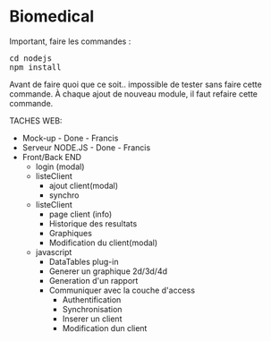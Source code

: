 # Biomedical

Important, faire les commandes :

<pre>
cd nodejs
npm install
</pre>

Avant de faire quoi que ce soit.. impossible de tester sans faire cette commande.
À chaque ajout de nouveau module, il faut refaire cette commande.

TACHES WEB:<br>
<ul>
	<li>Mock-up - Done - Francis</li>
	<li>Serveur NODE.JS - Done - Francis</li>
	<li>
		Front/Back END
		<ul>
			<li>login (modal)</li>
			<li>
				listeClient
				<ul>
					<li>ajout client(modal)</li>
					<li>synchro</li>
				</ul>
			</li>
			<li>
				listeClient
				<ul>
					<li>page client (info)</li>
					<li>Historique des resultats</li>
					<li>Graphiques</li>
					<li>Modification du client(modal)</li>
				</ul>
			</li>
			<li>
				javascript
				<ul>
					<li>DataTables plug-in</li>
					<li>Generer un graphique 2d/3d/4d</li>
					<li>Generation d'un rapport</li>
					<li>
						Communiquer avec la couche d'access 
						<ul>
							<li>Authentification</li>
							<li>Synchronisation</li>
							<li>Inserer un client</li>
							<li>Modification dun client</li>
						</ul>
					</li>
				</ul>
			</li>
		</ul>
	</li>	
			
